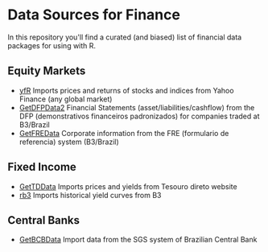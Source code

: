 # Data Sources for Finance

In this repository you'll find a curated (and biased) list of financial data packages for using with R.

## Equity Markets

- [yfR](https://github.com/msperlin/yfR) Imports prices and returns of stocks and indices from Yahoo Finance (any global market)
- [GetDFPData2](https://github.com/msperlin/GetDFPData2) Financial Statements (asset/liabilities/cashflow) from the DFP (demonstrativos financeiros padronizados) for companies traded at B3/Brazil
- [GetFREData](https://github.com/msperlin/GetFREData) Corporate information from the FRE (formulario de referencia) system (B3/Brazil)

## Fixed Income

- [GetTDData](https://github.com/msperlin/GetTDData) Imports prices and yields from Tesouro direto website
- [rb3](https://github.com/wilsonfreitas/rb3) Imports historical yield curves from B3

## Central Banks

- [GetBCBData](https://github.com/msperlin/GetBCBData) Import data from the SGS system of Brazilian Central Bank
